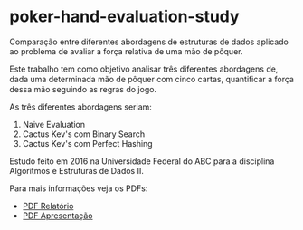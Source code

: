 # poker-hand-evaluation-study

Comparação entre diferentes abordagens de estruturas de dados aplicado ao problema de avaliar a força relativa de uma mão de pôquer.

Este trabalho tem como objetivo analisar três diferentes abordagens de, dada uma determinada mão de pôquer com cinco cartas, quantiﬁcar a força dessa mão seguindo as regras do jogo.

As três diferentes abordagens seriam:
1. Naive Evaluation
2. Cactus Kev's com Binary Search
3. Cactus Kev's com Perfect Hashing

Estudo feito em 2016 na Universidade Federal do ABC para a disciplina Algoritmos e Estruturas de Dados II.

Para mais informações veja os PDFs:
- [PDF Relatório](https://github.com/fabriciorby/poker-hand-evaluation-study/blob/master/AEDII-Relat%C3%B3rio.pdf)
- [PDF Apresentação](https://github.com/fabriciorby/poker-hand-evaluation-study/blob/master/AEDII-Apresenta%C3%A7%C3%A3o.pdf)
